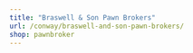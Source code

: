 ```yaml
---
title: "Braswell & Son Pawn Brokers"
url: /conway/braswell-and-son-pawn-brokers/
shop: pawnbroker
---
```

